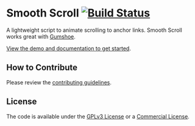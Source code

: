 # Smooth Scroll [![Build Status](https://travis-ci.org/cferdinandi/smooth-scroll.svg)](https://travis-ci.org/cferdinandi/smooth-scroll)

A lightweight script to animate scrolling to anchor links. Smooth Scroll works great with [Gumshoe](https://github.com/cferdinandi/gumshoe).

[View the demo and documentation to get started](https://cferdinandi.github.io/smooth-scroll/index).

## How to Contribute

Please review the [contributing guidelines](CONTRIBUTING.md).


## License

The code is available under the [GPLv3 License](LICENSE.md) or a [Commercial License](https://cferdinandi.github.io/smooth-scroll/license#commercial-license).
